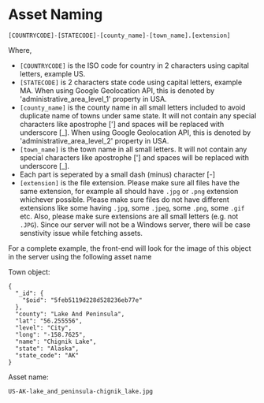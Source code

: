 ﻿# Asset Naming
 
 `[COUNTRYCODE]-[STATECODE]-[county_name]-[town_name].[extension]`

Where,
- `[COUNTRYCODE]` is the ISO code for country in 2 characters using capital letters, example US.
- `[STATECODE]` is 2 characters state code using capital letters, example MA. When using Google Geolocation API, this is denoted by 'administrative_area_level_1' property in USA.
- `[county_name]` is the county name in all small letters included to avoid duplicate name of towns under same state. It will not contain any special characters like apostrophe ['] and spaces will be replaced with underscore [_]. When using Google Geolocation API, this is denoted by 'administrative_area_level_2' property in USA.
- `[town_name]` is the town name in all small letters. It will not contain any special characters like apostrophe ['] and spaces will be replaced with underscore [_].
- Each part is seperated by a small dash (minus) character [-]
- `[extension]` is the file extension. Please make sure all files have the same extension, for example all should have `.jpg` or `.png` extension whichever possible. Please make sure files do not have different extensions like some having `.jpg`, some `.jpeg`, some `.png`, some `.gif` etc. Also, please make sure extensions are all small letters (e.g. not `.JPG`). Since our server will not be a Windows server, there will be case senstivity issue while fetching assets.

For a complete example, the front-end will look for the image of this object in the server using the following asset name

Town object: 
```
{
  "_id": {
    "$oid": "5feb5119d228d528236eb77e"
  },
  "county": "Lake And Peninsula",
  "lat": "56.255556",
  "level": "City",
  "long": "-158.7625",
  "name": "Chignik Lake",
  "state": "Alaska",
  "state_code": "AK"
}
```

Asset name:

`US-AK-lake_and_peninsula-chignik_lake.jpg`

